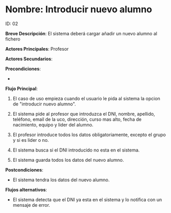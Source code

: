 # Nombre: Introducir nuevo alumno

ID: 02

**Breve Descripción**: El sistema deberá cargar añadir un nuevo alumno al fichero

**Actores Principales**: Profesor

**Actores Secundarios**: 

**Precondiciones**:

   * 

**Flujo Principal**:

   1. El caso de uso empieza cuando el usuario le pida al sistema la opcion de "introducir nuevo alumno".

   2. El sistema pide al profesor que introduzca el DNI, nombre, apellido, teléfono, email de la uco, dirección, curso mas alto, fecha de nacimiento, equipo y lider del alumno.

   3. El profesor introduce todos los datos obligatoriamente, excepto el grupo y si es lider o no.

   4. El sistema busca si el DNI introducido no esta en el sistema.

   5. El sistema guarda todos los datos del nuevo alumno.

**Postcondiciones**:

   * El sistema tendra los datos del nuevo alumno.

**Flujos alternativos**:

   * El sistema detecta que el DNI ya esta en el sistema y lo notifica con un mensaje de error.



